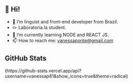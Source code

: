 <h2> 👋 Hi! </h2> 

- 👀 I’m linguist and front-end developer from Brazil.
- ✏️ Laboratoria.la student. 
- 🌱 I’m currently learning NODE and REACT JS.  
- 📫 How to reach me: vanessaponte@gmail.com 

<h2> GitHub Stats </h2>
(https://github-stats.vercel.app/api?username=vanessap81&show_icons=true&theme=radical)


<!---
vanessap81/vanessap81 is a ✨ special ✨ repository because its `README.md` (this file) appears on your GitHub profile.
You can click the Preview link to take a look at your changes.
--->
